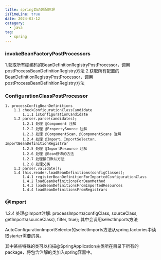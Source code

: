 ```yaml
---
title: spring自动装配原理
isTimeLine: true
date: 2024-03-12
category:
  - java
tag:
  - spring
---
```



### invokeBeanFactoryPostProcessors
1.获取所有硬编码的BeanDefinitionRegistryPostProcessor，调用postProcessBeanDefinitionRegistry方法
2.获取所有配置的BeanDefinitionRegistryPostProcessor，调用postProcessBeanDefinitionRegistry方法


### ConfigurationClassPostProcessor
```
1. processConfigBeanDefinitions
    1.1 checkConfigurationClassCandidate
        1.1.1 isConfigurationCandidate
    1.2 parser.parse(candidates);
        1.2.1 处理 @Component 注解
        1.2.2 处理 @PropertySource 注解
        1.2.3 处理 @ComponentScan、@ComponentScans 注解
        1.2.4 处理 @Import、ImportSelector、ImportBeanDefinitionRegistrar
        1.2.5 处理 @ImportResource 注解
        1.2.6 处理 @Bean修饰的方法
        1.2.7 处理接口默认方法
        1.2.8 处理父类
    1.3 parser.validate();
    1.4 this.reader.loadBeanDefinitions(configClasses);
        1.4.1 registerBeanDefinitionForImportedConfigurationClass
        1.4.2 loadBeanDefinitionsForBeanMethod
        1.4.3 loadBeanDefinitionsFromImportedResources
        1.4.4 loadBeanDefinitionsFromRegistrars
```


### @Import

1.2.4 处理@Import注解: processImports(configClass, sourceClass, getImports(sourceClass), filter, true); 其中会调用selectImports方法

AutoConfigurationImportSelector的selectImports方法从spring.factories中读取starter需要的类。

其中某些特殊的类可以扫描@SpringApplication主类所在目录下所有的package，将包含注解的类加入spring容器中。